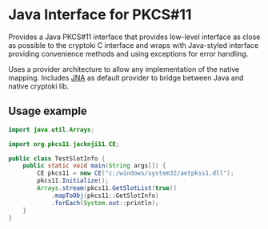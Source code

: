 # Java Interface for PKCS#11

Provides a Java PKCS#11 interface that provides low-level interface
as close as possible to the cryptoki C interface and wraps with
Java-styled interface providing convenience methods and using
exceptions for error handling.

Uses a provider architecture to allow any implementation of the 
native mapping.  Includes [JNA](https://github.com/twall/jna)
as default provider to bridge between Java and native cryptoki lib.

## Usage example

```java
import java.util.Arrays;

import org.pkcs11.jacknji11.CE;

public class TestSlotInfo {
    public static void main(String args[]) {
        CE pkcs11 = new CE("c:/windows/system32/aetpkss1.dll");
        pkcs11.Initialize();
        Arrays.stream(pkcs11.GetSlotList(true))
            .mapToObj(pkcs11::GetSlotInfo)
            .forEach(System.out::println);
    }
}
```